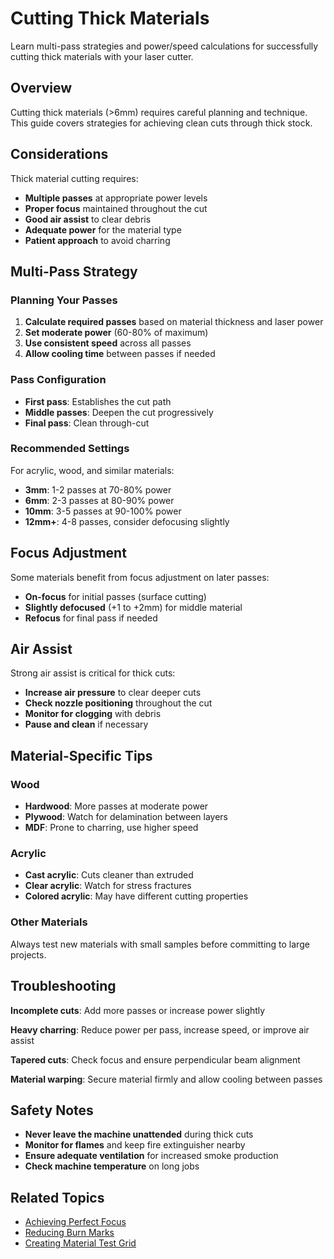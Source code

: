 # Cutting Thick Materials

Learn multi-pass strategies and power/speed calculations for successfully cutting thick materials with your laser cutter.

## Overview

Cutting thick materials (>6mm) requires careful planning and technique. This guide covers strategies for achieving clean cuts through thick stock.

## Considerations

Thick material cutting requires:

- **Multiple passes** at appropriate power levels
- **Proper focus** maintained throughout the cut
- **Good air assist** to clear debris
- **Adequate power** for the material type
- **Patient approach** to avoid charring

## Multi-Pass Strategy

### Planning Your Passes

1. **Calculate required passes** based on material thickness and laser power
2. **Set moderate power** (60-80% of maximum)
3. **Use consistent speed** across all passes
4. **Allow cooling time** between passes if needed

### Pass Configuration

- **First pass**: Establishes the cut path
- **Middle passes**: Deepen the cut progressively
- **Final pass**: Clean through-cut

### Recommended Settings

For acrylic, wood, and similar materials:

- **3mm**: 1-2 passes at 70-80% power
- **6mm**: 2-3 passes at 80-90% power
- **10mm**: 3-5 passes at 90-100% power
- **12mm+**: 4-8 passes, consider defocusing slightly

## Focus Adjustment

Some materials benefit from focus adjustment on later passes:

- **On-focus** for initial passes (surface cutting)
- **Slightly defocused** (+1 to +2mm) for middle material
- **Refocus** for final pass if needed

## Air Assist

Strong air assist is critical for thick cuts:

- **Increase air pressure** to clear deeper cuts
- **Check nozzle positioning** throughout the cut
- **Monitor for clogging** with debris
- **Pause and clean** if necessary

## Material-Specific Tips

### Wood

- **Hardwood**: More passes at moderate power
- **Plywood**: Watch for delamination between layers
- **MDF**: Prone to charring, use higher speed

### Acrylic

- **Cast acrylic**: Cuts cleaner than extruded
- **Clear acrylic**: Watch for stress fractures
- **Colored acrylic**: May have different cutting properties

### Other Materials

Always test new materials with small samples before committing to large projects.

## Troubleshooting

**Incomplete cuts**: Add more passes or increase power slightly

**Heavy charring**: Reduce power per pass, increase speed, or improve air assist

**Tapered cuts**: Check focus and ensure perpendicular beam alignment

**Material warping**: Secure material firmly and allow cooling between passes

## Safety Notes

- **Never leave the machine unattended** during thick cuts
- **Monitor for flames** and keep fire extinguisher nearby
- **Ensure adequate ventilation** for increased smoke production
- **Check machine temperature** on long jobs

## Related Topics

- [Achieving Perfect Focus](achieving-perfect-focus.md)
- [Reducing Burn Marks](reducing-burn-marks.md)
- [Creating Material Test Grid](creating-material-test-grid.md)
